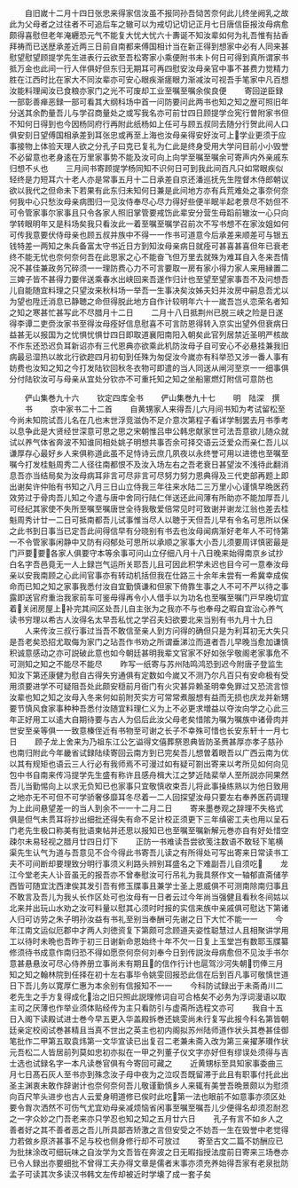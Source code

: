 <!-- { "loadSidebar": true } -->
　　自旧嵗十二月十四日张忠来得家信汝虽不报同孙吾恸苦奈何此儿终坐阙乳之故此为父母者之过往者不可追后车之辙可以为戒切记切记正月七日唐信臣报汝母病愈颇得喜慰但老年淹纒恐元气不能复大忧大忧六十夀诞不知汝辈如何为礼吾惟有拈香拜祷而已送歴承差近两三日前自南都来傅国相计当在新正得到想家中必有人同来甚慰望慰望顾提学先生进表行云欲至吾松寄家小乘便附书未卜何日可得到真所谓家书抵万金也此间一行人伴俱好但东归无期耳可再四慰安汝母亲官中事不甚费力觉精力胜在江西时比在家大不同汝辈亦可安心眼疾渐瘥眼力渐减汝可视吾手笔家中凡百想汝能料理闻汝已食粮亦家门之光不可废却工业至嘱至嘱余俟良便
　　寄回逆臣録一部彰善瘅恶録一部可看其大纲科场中首一问防要问此两书也知之知之歴可照旧年分送其余酌量吾儿与学召商量处之或写我名亦可前廿四日顾提学佥宪行曽附家书但不知何日得到也今因杨同府行再附此纸杨如上任可与顾五叔同去随分行贺此间人口俱安刻日望傅国相承差到耳张忠或再至上海也汝母亲得安好汝可上学业更须于应事接物上体验天理人欲之分孔子曰克已复礼为仁此是终身受用大学问目前小小毁誉不必留意也老身逺在万里家事势不能及汝可向上向学至嘱至嘱余可寄声内外亲戚东归想不乆也
　　三月间书寄顾提学杨同知不识何日可到我此间百凡只如常眼疾似轻终是力短耳六十老人亦是常事五月十二日承差自京还潘巡抚先生陞督木侍郎朝议欲以我代之但命未下若果有此东归未知何日兼是此间地方亦有兵荒难处之事奈何奈何我中心只愁汝母亲病图归一见汝侍奉尽心尽力得好些便半眠半起老景尽不妨但不可令管家事尔家事且只令各家人照旧掌管要戒饬此辈安分营生毋蹈前辙汝一心只向学转眼明年又是科场矣我只看汝此一着至嘱至嘱学召前次不写书想不在家汝姐如何可传我意要伏侍母亲也顾五叔并族中不得一一作书可道意今后承差来顺差可与银五钱特差一两知之朱兵备富太守书近日方到知汝母亲病日就痊可甚喜甚喜但年已衰老终不能无忧也奈何奈何吾在此思家之心不能奋飞但万里去就殊为难耳自入冬来吾情况不甚佳兼政务冗碎须一一理防费心力不可言要取一房有家小得力家人来用縁置二三婢子皆不甚得力要伴送乘春水出峡回来吾遂作归计也至望至望家事吾不及问想吾儿自能随宜料理之只望汝来秋科场一举吾一生事决矣汝姊夫妇并汝房中嗣息吾尤以为望也陞迁消息已静聴之命但得脱此地方自作计较明年六十一嵗吾岂乆恋荣名者知之知之寒甚忙甚写此不尽腊月十二日
　　二月十八日抵荆州已脱三峡之险是日遂得李谭二吏赍汝家书至得汝母痊好信息慰喜不可言防恩得转入京实出望外但衰病日益甚无以报国为之忧惧忧惧廿四日即取道襄阳南阳入朝矣此官列居禁近圣明严核故不作东还恐迟负耳新诏亦有三代恩典亦欲乘此机防汝母子自可安心不必悬挂兼我旧病最忌湿热以故北行欲趂四月初旬到任殊为匆促汝今嵗亦有科举恐又涉一番人事有妨费也汝知之知之今打发陆钦回秋冬衣物可即遣的当人同送从闸河至京一一细事俱分付陆钦汝可与母亲从宜处分钦亦不可重托知之知之坐船窻燃灯附信可意防也






　　俨山集巻九十六
　　钦定四库全书
　　俨山集巻九十七
　　明　陆深　撰
　　书
　　京中家书二十二首
　　自黄甥家人来得吾儿六月间书知为考试留松至今尚未知院试吾儿名在几也末世浮竞滋伪不足介意次第程子看详学制罢去月书季考以息争此是大贤经世深意可思之思之宋朝惟吕申公韩忠献家世可法吾意欲儿随众就试以养气体省奔波不知谁同相处姚子明想共事否余可择交语云泛爱众而亲仁吾儿以谦厚存心最好乡人来俱称道此虽不足恃诗云庶几夙夜以永终誉可用以进徳也至嘱至嘱今打发桂魁周秀二人径往南都恨不及汝入场左右之吾老衰日甚望汝不浅待此翻消息吾亦当结局矣为汝母病耳非言可尽非言可尽努力努力恩典得及三代吏部再题上即出谢矣许仲贻有书知之八月三日山立侍我三年往来水陆二三万里小心谨慎早晩医药效劳过于骨肉吾儿知之今遣与唐中舍同行陆仁伴送还此间薄有所助亦不能加厚吾儿可经纪其家使不失所至嘱至嘱唐世全待我敬爱倍常见时可致谢并谢龙江翁也差去桂魁周秀计廿一二日可抵南都吾儿试事惟当尽人以聴于天但吾儿早有令名可思所以保之此书到日事当已定吾此间得信早有分晓别有书去也汝母闻病渐好老年人不可恃第一不令管家事闲静中又防有闷郁处可思所以承顺之家事大小吾儿须要周详慎密最是门戸要要各家人俱要守本等余事可问山立仔细八月十八日晚来始得南京乡试抄白名字吾邑竟无一人上録岂气运所关耶吾儿且可因此积学未迟也目今可一意奉汝母亲以安我南顾之心此间官事亦有转动机括但我在仕路三十余年未尝有一希冀幸成俟命而已知之知之家事我悉付汝自宜勤慎谦和但家下倚靠生事之人不可不严以待之事露即送官府重治我家前车可鉴毋得再令小人借手以为功名也至嘱至嘱门戸早晚切宜着关闭房屋上补完其间区处吾儿自主张为之我亦不与也奉母之暇自宜治心养气读书穷理以希古人汝得名太早吾私忧之学召夫妇欲要北来当别有书九月十九日
　　人来传汝三叔行事过当吾不敢信至亲人到方问得的确但只是为利耳初无大失只是吾老矣恐招尤取侮为家门之玷吾作书劝之所谓垂涕泣而道者吾儿早晚当愈加谦慎积诚意感动之亦可説破此意也如今朝廷甚明我辈文官家不好如张孚敬阁老家事危不可测知之知之不能尽不能尽
　　昨写一纸寄与苏州陆鸣鸿恐到迟今附唐子登监生知汝下第还康健为慰自古得失穷通俱有定数如今嵗又不测乃尔凡百只有安命极有受用须要进学不可疑阻吾处此颇安穏前月衙门有火灾甚异赖圣明幸免罪过又恐流言惊汝辈也知之知之汝母入冬来何如前附芡实方可常常煮服想有益而无损也庆龙并新甥要节慎风食家事种种吾悉付汝随宜料理仁义为上不必更求増益以夺汝向学之心此三年正好用工以逺大自期待要与古人为侣后此汝父母老矣惜隂为嘱为嘱族中诸骨肉并世安至亲等俱一一致意榛侄近有书物至可谢之长子不幸殊可惜也长安东轩十一月七日
　　顾子龙上舍来为乃祖东江公乞谥得文僖葬祭恩典皆防圣赉甚厚亦孝子慈孙也南归附此今年畿省试録陆续寄回云南方到已完矣吾儿想曽着眼吾以广西云南为优以其有规矩也语云三人行必有我师焉不可漫过如有疑可劄出寄来以考所见如何向见包中书自南来传冯提学先生盛有称许且感舟楫大江之梦近陆棐举人至所説亦同果然吾儿当勤惕向上以求无负知已也家事只宜敬慎收束吾儿将此事操练熟以为他日致用之地亦无不可但不可学骄奢侈靡耳冬尽着一二人回探望汝母只要左右奉养医药调理为上此间悬望差一的当人到余不一一十二月二日
　　寄来墨巻观之辞理不失格式俱是但气未贯耳将抄出细批还得失有命不足计校正须更下三年缜密工夫也用以呈石门老先生极口称美有批语柬帖并还思以报知已也至嘱至嘱新解元巻亦自有好处惜空疎尔未易轻视之腊月廿四日灯下
　　正防一书难读吾尝欲笺注数语不敢轻下笔横渠先生认气为道与吾意见不合今得此书寄吾儿读之有所得处可写出寄来日常读书工夫不可间断却要理致分明行事须义利路头辨别耳盛名之下难副吾儿自须吃
　　龙江今堂老夫人讣音虽无的报吾亦不曾奉慰汝可行吊礼为我具祭作文一轴郁直斋储芋西皆可随宜沈西津俟其发引吾有修玉牒事且兼学士圣上恩威俱不可测南除南归事且不敢言及吾儿为我乆长作区处可也汝母有一日者云过今年尚当强健且看秋冬间姑以北来并出玩山水劝之汝可料量以慰其心须时时报的实信来族中亲戚俱可慰达下第诸人归可访劳之朱子明孙汝益有书礼至别当奉酬可先谢之日下大忙不能一一
　　今年江南文运似厄郡中才两人刘徳资复下第颇可念顾道夫姿性聪慧过人且相聚讲学用工以待时未晩也吾昨于初三日谢新命恩始终十年不欠一日复上玉堂岂有数耶玉牒纂修须待书成意作南归恐不得如愿奈何奈何刘奉今日到传説汝母病愈但不见汝手书尔意甚悬悬汝可尽心侍养册立事尚未有期且的信作行计也扈驾沙河失朝罚俸三月知之知之翰林院到任择在初十左右事毕令姚雯回报恐此信在后到百凡事可敬慎世道日下吾儿务以寛厚仁惠为本余别有信报知不一一
　　今科防试録出于未斋甬川二老先生之手方复得成化治之旧只照此説理修词自可合格矣不必务为浮词漫语以取主司之厌薄也作举业须体贴经传为主只看防引与虚斋所选程文亦可
　　我自十五日入阁下读殿试进士巻今早五更入华盖殿拆巻还姚雯尚未行复写此报今科名第皆朝廷亲定校阅试巻甚精且当真不世出之英主也初内阁拟苏州陆师道作状头其巻甚佳御笔批作二甲第五取袁炜第一文华宣读已出复召二老兼未斋入改为第三亲擢茅瓉作状元吾松二人皆居前列莫如忠初亦拟在一甲之列董子仪文字亦好但有缪误处须得与吉士选也试録名字一本凡读巻官俱有今寄回可藏之
　　近黄甥标至具知家事委曲三月七日髙石灰人至书亦到殊念汝子母中夜为之泣叹吾既留滞于此且有职事付托此出圣主渊衷未敢作辞谢计也奈何奈何吾儿敬谨勤慎乡人来辄有美誉吾晩景颇以为慰须向百尺竿头进步也古人云爱身明道修已俟时此吃第一法也眼前不如意事亦须区处要令胷次洒然不可伤气尤宜劝母亲减烦恼省闲事至嘱至嘱吾儿少便得名却须忍耐忍之一字众妙之门吾老来亦只学忍也知之知之五月廿六日
　　孔子有言不如乡人之善者好之其不善者恶之吾儿所具鄙吝矫激之言但安受之不妨吾一生在毁誉中老觉得力若做乡原济甚事不足与校也侧身修行却不可放过
　　寄至古文二篇不妨酬应已为批抹涂改可细玩味之自汝学为文吾皆在奔波之日无暇指授法度前日寄来三场巻亦已令人録出亦要细批不曾得工夫办得文章是儒者末事亦须充养始得吾家有老泉批防孟子可读其次多读汉书韩文左传却被近时学壊了成一套子矣
